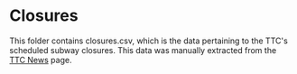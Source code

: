 # Closures
This folder contains closures.csv, which is the data pertaining to the TTC's scheduled subway closures. This data was manually extracted from the [TTC News](https://ttc.ca/News/index.jsp) page.
